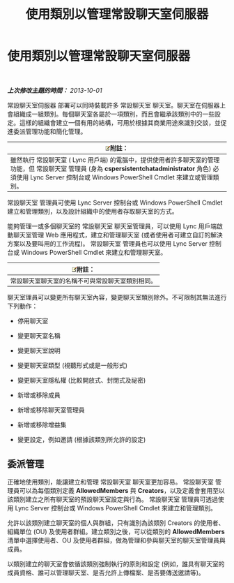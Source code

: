 ﻿---
title: 使用類別以管理常設聊天室伺服器
TOCTitle: 使用類別以管理常設聊天室伺服器
ms:assetid: dfcb3ad1-da90-467e-b08c-f4e68673b7b5
ms:mtpsurl: https://technet.microsoft.com/zh-tw/library/Gg398988(v=OCS.15)
ms:contentKeyID: 49292565
ms.date: 08/24/2015
mtps_version: v=OCS.15
ms.translationtype: HT
---

# 使用類別以管理常設聊天室伺服器

 

_**上次修改主題的時間：** 2013-10-01_

常設聊天室伺服器 部署可以同時裝載許多 常設聊天室 聊天室。聊天室在伺服器上會組織成一組類別。每個聊天室各屬於一項類別，而且會繼承該類別中的一些設定。這樣的組織會建立一個有用的結構，可用於根據其商業用途來識別交談，並促進委派管理功能和簡化管理。

<table>
<thead>
<tr class="header">
<th><img src="images/Gg398811.note(OCS.15).gif" title="note" alt="note" />附註：</th>
</tr>
</thead>
<tbody>
<tr class="odd">
<td>雖然執行 常設聊天室 ( Lync 用戶端) 的電腦中，提供使用者許多聊天室的管理功能，但 常設聊天室 管理員 (身為 <strong>cspersistentchatadministrator</strong> 角色) 必須使用 Lync Server 控制台或 Windows PowerShell Cmdlet 來建立或管理類別。</td>
</tr>
</tbody>
</table>


常設聊天室 管理員可使用 Lync Server 控制台或 Windows PowerShell Cmdlet 建立和管理類別，以及設計組織中的使用者存取聊天室的方式。

能夠管理一或多個聊天室的 常設聊天室 聊天室管理員，可以使用 Lync 用戶端啟動聊天室管理 Web 應用程式，建立和管理聊天室 (或者使用者可建立自訂的解決方案以及要叫用的工作流程)。 常設聊天室 管理員也可以使用 Lync Server 控制台或 Windows PowerShell Cmdlet 來建立和管理聊天室。

<table>
<thead>
<tr class="header">
<th><img src="images/Gg398811.note(OCS.15).gif" title="note" alt="note" />附註：</th>
</tr>
</thead>
<tbody>
<tr class="odd">
<td>常設聊天室聊天室的名稱不可與常設聊天室類別相同。</td>
</tr>
</tbody>
</table>


聊天室理員可以變更所有聊天室內容，變更聊天室類別除外。不可限制其無法進行下列動作：

  - 停用聊天室

  - 變更聊天室名稱

  - 變更聊天室說明

  - 變更聊天室類型 (視聽形式或是一般形式)

  - 變更聊天室隱私權 (比較開放式、封閉式及祕密)

  - 新增或移除成員

  - 新增或移除聊天室管理員

  - 新增或移除增益集

  - 變更設定，例如邀請 (根據該類別所允許的設定)

## 委派管理

正確地使用類別，能讓建立和管理 常設聊天室 聊天室更加容易。 常設聊天室 管理員可以為每個類別定義 **AllowedMembers** 與 **Creators**，以及定義會套用至以該類別建立之所有聊天室的預設聊天室設定與行為。 常設聊天室 管理員可透過使用 Lync Server 控制台或 Windows PowerShell Cmdlet 來建立和管理類別。

允許以該類別建立聊天室的個人與群組，只有識別為該類別 Creators 的使用者、組織單位 (OU) 及使用者群組。建立類別之後，可以從類別的 **AllowedMembers** 清單中選擇使用者、OU 及使用者群組，做為管理和參與聊天室的聊天室管理員與成員。

以類別建立的聊天室會依循該類別強制執行的原則和設定 (例如，誰具有聊天室的成員資格、誰可以管理聊天室、是否允許上傳檔案、是否要傳送邀請等)。


